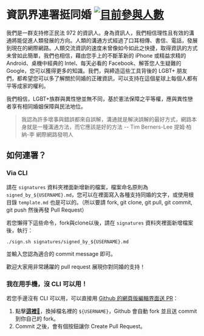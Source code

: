 # 資訊界連署挺同婚 [![目前參與人數](https://img.shields.io/github/contributors/RainbowEngineer/taiwan_love_wins.svg)](https://github.com/RainbowEngineer/taiwan_love_wins/graphs/contributors)

我們是一群支持修正民法 972 的資訊人。身為資訊人，我們相信理性且有效的溝通將能促進人類發展的方向。人類的溝通方式經過了口耳相傳、書信、電話，發展到現在的網際網路。人類交流資訊的速度未曾像如今如此之快捷，取得資訊的方式未曾如此簡單，我們也相信，藉由您手上的不斷革新的 iPhone 或精益求精的 Android、桌機中經典的 Intel、每天必看的 Facebook、解答您人生疑難的 Google，您可以獲得更多的知識。我們，與締造這些工具背後的 LGBT+ 朋友們，都希望您可以多了解關於同婚的正確資訊，可以支持在這個星球上每個人都有平等成家的權利。

我們相信，LGBT+族群與異性戀並無不同，基於憲法保障之平等權，應與異性戀者享有相同婚姻保障與民法地位。

> 我認為許多壞事與錯誤都來自誤解，溝通就是解決誤解的最好方式，網路本身就是一種溝通方法，而它應該是好的方法
> -- Tim Berners-Lee 提姆·柏納-李 網際網路發明人

## 如何連署？

### Via CLI

請在 `signatures` 資料夾裡面新增新的檔案，檔案命名原則為 `signed_by_${USERNAME}.md`，您可以在裡面寫入各種支持同婚的文字，或使用根目錄 `template.md` 也是可以的。（所以要請 fork, git clone, git pull, git commit, git push 然後再發 Pull Request）

若您懶得下這些命令，fork與clone以後，請在 `signatures` 資料夾裡面新增檔案後，執行：

    ./sign.sh signatures/signed_by_${USERNAME}.md

並輸入您認為適合的 commit message 即可。

歡迎大家用非常踴躍的 pull request 展現你對同婚的支持！

### 我在用手機，沒 CLI 可以用！

若您手邊沒有 CLI 可以用，可以直接用 [Github 的網頁版編輯界面送 PR](https://help.github.com/articles/editing-files-in-another-user-s-repository/)：

1. 點擊[**這裡**:pencil:](https://github.com/RainbowEngineer/taiwan_love_wins/new/master/signatures?filename=signed_by_${USERNAME}.md)，換掉檔名裡的 `${USERNAME}`，Github 會自動 fork 並且送 commit 到你自己的 fork。
2. Commit 之後，會有個按鈕讓你 Create Pull Request。
